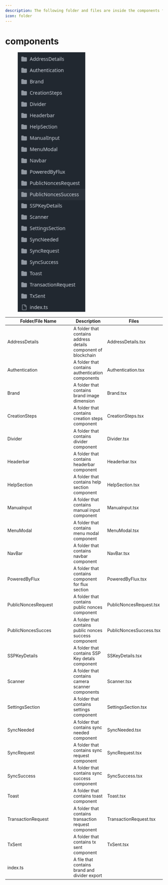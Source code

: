 ```yaml
---
description: The following folder and files are inside the components folder
icon: folder
---
```


# components

<div align="left"><figure><img src="../../../.gitbook/assets/image (200).png" alt="" width="216"><figcaption></figcaption></figure></div>

<table><thead><tr><th width="232">Folder/File Name</th><th>Description</th><th>Files</th></tr></thead><tbody><tr><td>AddressDetails</td><td>A folder that contains address details component of blockchain</td><td>AddressDetails.tsx</td></tr><tr><td>Authentication</td><td>A folder that contains authentication components</td><td>Authentication.tsx</td></tr><tr><td>Brand</td><td>A folder that contains brand image dimension</td><td>Brand.tsx</td></tr><tr><td>CreationSteps</td><td>A folder that contains creation steps  component</td><td>CreationSteps.tsx</td></tr><tr><td>Divider</td><td>A folder that contains divider component</td><td>Divider.tsx</td></tr><tr><td>Headerbar</td><td>A folder that contains headerbar component</td><td>Headerbar.tsx</td></tr><tr><td>HelpSection</td><td>A folder that contains help section component</td><td>HelpSection.tsx</td></tr><tr><td>Manualnput</td><td>A folder that contains manual input component</td><td>Manualnput.tsx</td></tr><tr><td>MenuModal</td><td>A folder that contains menu modal component</td><td>MenuModal.tsx</td></tr><tr><td>NavBar</td><td>A folder that contains navbar component</td><td>NavBar.tsx</td></tr><tr><td>PoweredByFlux</td><td>A folder that contains component for flux section</td><td>PoweredByFlux.tsx</td></tr><tr><td>PublicNoncesRequest</td><td>A folder that contains public nonces component</td><td>PublicNoncesRequest.tsx</td></tr><tr><td>PublicNoncesSucces</td><td>A folder that contains public nonces success component</td><td>PublicNoncesSuccess.tsx</td></tr><tr><td>SSPKeyDetails</td><td>A folder that contains SSP Key detals component</td><td>SSKeyDetails.tsx</td></tr><tr><td>Scanner</td><td>A folder that contains camera scanner components</td><td>Scanner.tsx</td></tr><tr><td>SettingsSection</td><td>A folder that contains settings component</td><td>SettingsSection.tsx</td></tr><tr><td>SyncNeeded</td><td>A folder that contains sync needed component </td><td>SyncNeeded.tsx</td></tr><tr><td>SyncRequest</td><td>A folder that contains sync request component </td><td>SyncRequest.tsx</td></tr><tr><td>SyncSuccess</td><td>A folder that contains sync success component</td><td>SyncSuccess.tsx</td></tr><tr><td>Toast</td><td>A folder that contains toast  component</td><td>Toast.tsx</td></tr><tr><td>TransactionRequest</td><td>A folder that contains transaction request  component</td><td>TransactionRequest.tsx</td></tr><tr><td>TxSent</td><td>A folder that contains tx sent  component</td><td>TxSent.tsx</td></tr><tr><td>index.ts</td><td>A file that contains brand and divider export</td><td></td></tr></tbody></table>
